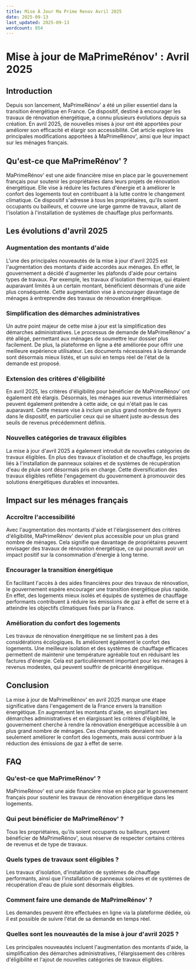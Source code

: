 ```yaml
---
title: Mise À Jour Ma Prime Renov Avril 2025
date: 2025-09-13
last_updated: 2025-09-13
wordcount: 854
---
```


# Mise à jour de MaPrimeRénov' : Avril 2025

## Introduction

Depuis son lancement, MaPrimeRénov' a été un pilier essentiel dans la transition énergétique en France. Ce dispositif, destiné à encourager les travaux de rénovation énergétique, a connu plusieurs évolutions depuis sa création. En avril 2025, de nouvelles mises à jour ont été apportées pour améliorer son efficacité et élargir son accessibilité. Cet article explore les principales modifications apportées à MaPrimeRénov', ainsi que leur impact sur les ménages français.

## Qu'est-ce que MaPrimeRénov' ?

MaPrimeRénov' est une aide financière mise en place par le gouvernement français pour soutenir les propriétaires dans leurs projets de rénovation énergétique. Elle vise à réduire les factures d'énergie et à améliorer le confort des logements tout en contribuant à la lutte contre le changement climatique. Ce dispositif s'adresse à tous les propriétaires, qu'ils soient occupants ou bailleurs, et couvre une large gamme de travaux, allant de l'isolation à l'installation de systèmes de chauffage plus performants.

## Les évolutions d'avril 2025

### Augmentation des montants d'aide

L'une des principales nouveautés de la mise à jour d'avril 2025 est l'augmentation des montants d'aide accordés aux ménages. En effet, le gouvernement a décidé d'augmenter les plafonds d'aide pour certains types de travaux. Par exemple, les travaux d'isolation thermique, qui étaient auparavant limités à un certain montant, bénéficient désormais d'une aide plus conséquente. Cette augmentation vise à encourager davantage de ménages à entreprendre des travaux de rénovation énergétique.

### Simplification des démarches administratives

Un autre point majeur de cette mise à jour est la simplification des démarches administratives. Le processus de demande de MaPrimeRénov' a été allégé, permettant aux ménages de soumettre leur dossier plus facilement. De plus, la plateforme en ligne a été améliorée pour offrir une meilleure expérience utilisateur. Les documents nécessaires à la demande sont désormais mieux listés, et un suivi en temps réel de l'état de la demande est proposé.

### Extension des critères d'éligibilité

En avril 2025, les critères d'éligibilité pour bénéficier de MaPrimeRénov' ont également été élargis. Désormais, les ménages aux revenus intermédiaires peuvent également prétendre à cette aide, ce qui n'était pas le cas auparavant. Cette mesure vise à inclure un plus grand nombre de foyers dans le dispositif, en particulier ceux qui se situent juste au-dessus des seuils de revenus précédemment définis.

### Nouvelles catégories de travaux éligibles

La mise à jour d'avril 2025 a également introduit de nouvelles catégories de travaux éligibles. En plus des travaux d'isolation et de chauffage, les projets liés à l'installation de panneaux solaires et de systèmes de récupération d'eau de pluie sont désormais pris en charge. Cette diversification des travaux éligibles reflète l'engagement du gouvernement à promouvoir des solutions énergétiques durables et innovantes.

## Impact sur les ménages français

### Accroître l'accessibilité

Avec l'augmentation des montants d'aide et l'élargissement des critères d'éligibilité, MaPrimeRénov' devient plus accessible pour un plus grand nombre de ménages. Cela signifie que davantage de propriétaires peuvent envisager des travaux de rénovation énergétique, ce qui pourrait avoir un impact positif sur la consommation d'énergie à long terme.

### Encourager la transition énergétique

En facilitant l'accès à des aides financières pour des travaux de rénovation, le gouvernement espère encourager une transition énergétique plus rapide. En effet, des logements mieux isolés et équipés de systèmes de chauffage performants contribuent à réduire les émissions de gaz à effet de serre et à atteindre les objectifs climatiques fixés par la France.

### Amélioration du confort des logements

Les travaux de rénovation énergétique ne se limitent pas à des considérations écologiques. Ils améliorent également le confort des logements. Une meilleure isolation et des systèmes de chauffage efficaces permettent de maintenir une température agréable tout en réduisant les factures d'énergie. Cela est particulièrement important pour les ménages à revenus modestes, qui peuvent souffrir de précarité énergétique.

## Conclusion

La mise à jour de MaPrimeRénov' en avril 2025 marque une étape significative dans l'engagement de la France envers la transition énergétique. En augmentant les montants d'aide, en simplifiant les démarches administratives et en élargissant les critères d'éligibilité, le gouvernement cherche à rendre la rénovation énergétique accessible à un plus grand nombre de ménages. Ces changements devraient non seulement améliorer le confort des logements, mais aussi contribuer à la réduction des émissions de gaz à effet de serre. 

## FAQ

### Qu'est-ce que MaPrimeRénov' ?

MaPrimeRénov' est une aide financière mise en place par le gouvernement français pour soutenir les travaux de rénovation énergétique dans les logements.

### Qui peut bénéficier de MaPrimeRénov' ?

Tous les propriétaires, qu'ils soient occupants ou bailleurs, peuvent bénéficier de MaPrimeRénov', sous réserve de respecter certains critères de revenus et de type de travaux.

### Quels types de travaux sont éligibles ?

Les travaux d'isolation, d'installation de systèmes de chauffage performants, ainsi que l'installation de panneaux solaires et de systèmes de récupération d'eau de pluie sont désormais éligibles.

### Comment faire une demande de MaPrimeRénov' ?

Les demandes peuvent être effectuées en ligne via la plateforme dédiée, où il est possible de suivre l'état de sa demande en temps réel.

### Quelles sont les nouveautés de la mise à jour d'avril 2025 ?

Les principales nouveautés incluent l'augmentation des montants d'aide, la simplification des démarches administratives, l'élargissement des critères d'éligibilité et l'ajout de nouvelles catégories de travaux éligibles.